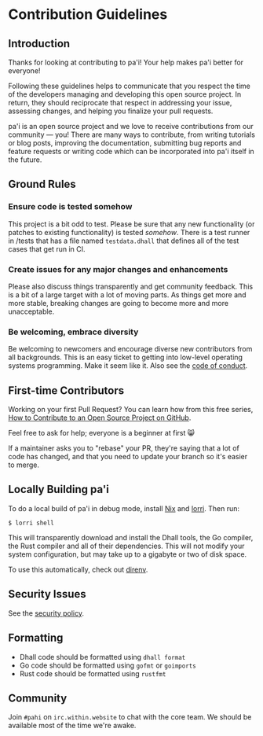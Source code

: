 # Contribution Guidelines

## Introduction

Thanks for looking at contributing to pa'i! Your help makes pa'i better for
everyone!

Following these guidelines helps to communicate that you respect the time of
the developers managing and developing this open source project. In return,
they should reciprocate that respect in addressing your issue, assessing
changes, and helping you finalize your pull requests.

pa'i is an open source project and we love to receive contributions from our
community — you! There are many ways to contribute, from writing tutorials or
blog posts, improving the documentation, submitting bug reports and feature
requests or writing code which can be incorporated into pa'i itself in the
future.

## Ground Rules

### Ensure code is tested somehow

This project is a bit odd to test. Please be sure that any new functionality
(or patches to existing functionality) is tested _somehow_. There is a test
runner in /tests that has a file named `testdata.dhall` that defines all of
the test cases that get run in CI.

### Create issues for any major changes and enhancements

Please also discuss things transparently and get community feedback. This is
a bit of a large target with a lot of moving parts. As things get more and
more stable, breaking changes are going to become more and more unacceptable.

### Be welcoming, embrace diversity

Be welcoming to newcomers and encourage diverse new contributors from all
backgrounds. This is an easy ticket to getting into low-level operating
systems programming. Make it seem like it. Also see the [code of conduct](./CODE_OF_CONDUCT.md).

## First-time Contributors

Working on your first Pull Request? You can learn how from this free
series, [How to Contribute to an Open Source Project on GitHub](https://egghead.io/series/how-to-contribute-to-an-open-source-project-on-github).

Feel free to ask for help; everyone is a beginner at first 😸

If a maintainer asks you to "rebase" your PR, they're saying that a lot of
code has changed, and that you need to update your branch so it's easier
to merge.

## Locally Building pa'i

To do a local build of pa'i in debug mode, install [Nix](https://nixos.org/nix)
and [lorri](https://github.com/target/lorri). Then run:

```console
$ lorri shell
```

This will transparently download and install the Dhall tools, the Go compiler,
the Rust compiler and all of their dependencies. This will not modify your
system configuration, but may take up to a gigabyte or two of disk space.

To use this automatically, check out [direnv](https://direnv.net).

## Security Issues

See the [security policy](/SECURITY.md).

## Formatting

- Dhall code should be formatted using `dhall format`
- Go code should be formatted using `gofmt` or `goimports`
- Rust code should be formatted using `rustfmt`

## Community

Join `#pahi` on `irc.within.website` to chat with the core team. We should be
available most of the time we're awake.
